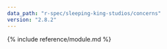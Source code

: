 ```yaml
---
data_path: "r-spec/sleeping-king-studios/concerns"
version: "2.8.2"
---
```


{% include reference/module.md %}
